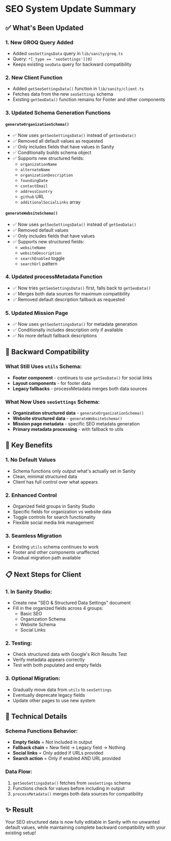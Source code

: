 # SEO System Update Summary

## ✅ What's Been Updated

### 1. **New GROQ Query Added**
- Added `seoSettingsData` query in `lib/sanity/groq.ts`
- Query: `*[_type == 'seoSettings'][0]`
- Keeps existing `seoData` query for backward compatibility

### 2. **New Client Function**
- Added `getSeoSettingsData()` function in `lib/sanity/client.ts`
- Fetches data from the new `seoSettings` schema
- Existing `getSeoData()` function remains for Footer and other components

### 3. **Updated Schema Generation Functions**

#### `generateOrganizationSchema()`
- ✅ Now uses `getSeoSettingsData()` instead of `getSeoData()`
- ✅ Removed all default values as requested
- ✅ Only includes fields that have values in Sanity
- ✅ Conditionally builds schema object
- ✅ Supports new structured fields:
  - `organizationName`
  - `alternateName` 
  - `organizationDescription`
  - `foundingDate`
  - `contactEmail`
  - `addressCountry`
  - `github` URL
  - `additionalSocialLinks` array

#### `generateWebsiteSchema()`
- ✅ Now uses `getSeoSettingsData()` instead of `getSeoData()`
- ✅ Removed default values
- ✅ Only includes fields that have values
- ✅ Supports new structured fields:
  - `websiteName`
  - `websiteDescription`
  - `searchEnabled` toggle
  - `searchUrl` pattern

### 4. **Updated processMetadata Function**
- ✅ Now tries `getSeoSettingsData()` first, falls back to `getSeoData()`
- ✅ Merges both data sources for maximum compatibility
- ✅ Removed default description fallback as requested

### 5. **Updated Mission Page**
- ✅ Now uses `getSeoSettingsData()` for metadata generation
- ✅ Conditionally includes description only if available
- ✅ No more default fallback descriptions

## 🔄 Backward Compatibility

### What Still Uses `utils` Schema:
- **Footer component** - continues to use `getSeoData()` for social links
- **Layout components** - for footer data
- **Legacy fallbacks** - processMetadata merges both data sources

### What Now Uses `seoSettings` Schema:
- **Organization structured data** - `generateOrganizationSchema()`
- **Website structured data** - `generateWebsiteSchema()`
- **Mission page metadata** - specific SEO metadata generation
- **Primary metadata processing** - with fallback to utils

## 🎯 Key Benefits

### 1. **No Default Values**
- Schema functions only output what's actually set in Sanity
- Clean, minimal structured data
- Client has full control over what appears

### 2. **Enhanced Control**
- Organized field groups in Sanity Studio
- Specific fields for organization vs website data
- Toggle controls for search functionality
- Flexible social media link management

### 3. **Seamless Migration**
- Existing `utils` schema continues to work
- Footer and other components unaffected
- Gradual migration path available

## 📋 Next Steps for Client

### 1. **In Sanity Studio:**
- Create new "SEO & Structured Data Settings" document
- Fill in the organized fields across 4 groups:
  - Basic SEO
  - Organization Schema  
  - Website Schema
  - Social Links

### 2. **Testing:**
- Check structured data with Google's Rich Results Test
- Verify metadata appears correctly
- Test with both populated and empty fields

### 3. **Optional Migration:**
- Gradually move data from `utils` to `seoSettings`
- Eventually deprecate legacy fields
- Update other pages to use new system

## 🔧 Technical Details

### Schema Functions Behavior:
- **Empty fields** = Not included in output
- **Fallback chain** = New field → Legacy field → Nothing
- **Social links** = Only added if URLs provided
- **Search action** = Only if enabled AND URL provided

### Data Flow:
1. `getSeoSettingsData()` fetches from `seoSettings` schema
2. Functions check for values before including in output
3. `processMetadata()` merges both data sources for compatibility

## ✨ Result

Your SEO structured data is now fully editable in Sanity with no unwanted default values, while maintaining complete backward compatibility with your existing setup!
